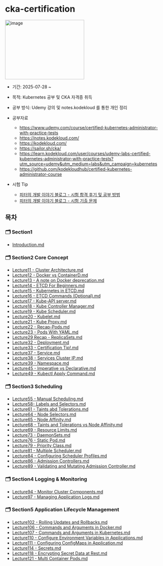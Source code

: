 # cka-certification

<img width="259" height="195" alt="image" src="https://github.com/user-attachments/assets/7e7c8dd4-d1ab-461a-aa96-b1d9deeeb4e0" />

- 기간: 2025-07-28 ~
- 목적: Kubernetes 공부 및 CKA 자격증 취득
- 공부 방식: Udemy 강의 및 notes.kodekloud 를 통한 개인 정리
- 공부자료
  - https://www.udemy.com/course/certified-kubernetes-administrator-with-practice-tests
  - https://notes.kodekloud.com/
  - https://kodekloud.com/
  - https://sailor.sh/cka/
  - https://learn.kodekloud.com/user/courses/udemy-labs-certified-kubernetes-administrator-with-practice-tests?utm_source=udemy&utm_medium=labs&utm_campaign=kubernetes
  - https://github.com/kodekloudhub/certified-kubernetes-administrator-course

- 시험 Tip
  - [피터의 개발 이야기 블로그 - 시험 합격 후기 및 공부 방법](https://peterica.tistory.com/348)
  - [피터의 개발 이야기 블로그 - 시험 기출 문제](https://peterica.tistory.com/540)


##  목차

### 🗂️ Section1 

- [Introduction.md](section1%2FIntroduction.md)

### 🗂️ Section2 Core Concept
- [Lecture11 - Cluster Architecture.md](section2%2FLecture11%20-%20Cluster%20Architecture.md)
- [Lecture12 - Docker vs ContainerD.md](section2%2FLecture12%20-%20Docker%20vs%20ContainerD.md)
- [Lecture13 - A note on Docker deprecation.md](section2%2FLecture13%20-%20A%20note%20on%20Docker%20deprecation.md)
- [Lecture14 - ETCD For Beginners.md](section2%2FLecture14%20-%20ETCD%20For%20Beginners.md)
- [Lecture15 - Kubernetes in ETCD.md](section2%2FLecture15%20-%20Kubernetes%20in%20ETCD.md)
- [Lecture16 - ETCD Commands (Optional).md](section2%2FLecture16%20-%20ETCD%20Commands%20%28Optional%29.md)
- [Lecture17 - Kube-API server.md](section2%2FLecture17%20-%20Kube-API%20server.md)
- [Lecture18 - Kube Controller Manager.md](section2%2FLecture18%20-%20Kube%20Controller%20Manager.md)
- [Lecture19 - Kube Scheduler.md](section2%2FLecture19%20-%20Kube%20Scheduler.md)
- [Lecture20 - Kubelet.md](section2%2FLecture20%20-%20Kubelet.md)
- [Lecture21 - Kube Proxy.md](section2%2FLecture21%20-%20Kube%20Proxy.md)
- [Lecture22 - Recap-Pods.md](section2%2FLecture22%20-%20Recap-Pods.md)
- [Lecture23 - Pods With YAML.md](section2%2FLecture23%20-%20Pods%20With%20YAML.md)
- [Lecture29 Recap - ReplicaSets.md](section2%2FLecture29%20Recap%20-%20ReplicaSets.md)
- [Lecture32 - Deployment.md](section2%2FLecture32%20-%20Deployment.md)
- [Lecture33 - Certification Tip!.md](section2%2FLecture33%20-%20Certification%20Tip%21.md)
- [Lecture37 - Service.md](section2/Lecture37%20-%20Service.md)
- [Lecture38 - Services Cluster IP.md](section2/Lecture38%20-%20Services%20Cluster%20IP.md)
- [Lecture39 - Namespace.md](section2%2FLecture39%20-%20Namespace.md)
- [Lecture45 - Imperative vs Declarative.md](section2%2FLecture45%20-%20Imperative%20vs%20Declarative.md)
- [Lecture49 - Kubectl Apply Command.md](section2%2FLecture49%20-%20Kubectl%20Apply%20Command.md)

### 🗂️ Section3 Scheduling
- [Lecture55 - Manual Scheduling.md](section3%2FLecture55%20-%20Manual%20Scheduling.md)
- [Lecture58- Labels and Selectors.md](section3%2FLecture58-%20Labels%20and%20Selectors.md)
- [Lecture61 - Taints abd Tolerations.md](section3%2FLecture61%20-%20Taints%20abd%20Tolerations.md)
- [Lecture64 - Node Selectors.md](section3%2FLecture64%20-%20Node%20Selectors.md)
- [Lecture65 - Node Affinity.md](section3%2FLecture65%20-%20Node%20Affinity.md)
- [Lecture68 - Taints and Tolerations vs Node Affinity.md](section3%2FLecture68%20-%20Taints%20and%20Tolerations%20vs%20Node%20Affinity.md)
- [Lecture69 - Resource Limits.md](section3/Lecture69%20-%20Resource%20Limits.md)
- [Lecture73 - DaemonSets.md](section3/Lecture73%20-%20DaemonSets.md)
- [Lecture76 - Static Pod.md](section3/Lecture76%20-%20Static%20Pod.md)
- [Lecture79 - Priority Class.md](section3/Lecture79%20-%20Priority%20Class.md)
- [Lecture81 - Multiple Scheduler.md](section3/Lecture81%20-%20Multiple%20Scheduler.md)
- [Lecture84 - Configuring Scheduler Profiles.md](section3/Lecture84%20-%20Configuring%20Scheduler%20Profiles.md)
- [Lecture86 - Admission Controllers.md](section3/Lecture86%20-%20Admission%20Controllers.md)
- [Lecture89 - Validating and Mutating Admission Controller.md](section3/Lecture89%20-%20Validating%20and%20Mutating%20Admission%20Controller.md)

### 🗂️ Section4 Logging & Monitoring
- [Lecture94 - Monitor Cluster Components.md](section4/Lecture94%20-%20Monitor%20Cluster%20Components.md)
- [Lecture97 - Managing Application Logs.md](section4/Lecture97%20-%20Managing%20Application%20Logs.md) 

### 🗂️ Section5 Application Lifecycle Management
- [Lecture102 - Rolling Updates and Rollbacks.md](section5/Lecture102%20-%20Rolling%20Updates%20and%20Rollbacks.md)
- [Lecture106 - Commands and Arguments in Docker.md](section5/Lecture106%20-%20Commands%20and%20Arguments%20in%20Docker.md)
- [Lecture107 - Commands and Arguments in Kubernetes.md](section5/Lecture107%20-%20Coomands%20and%20Arguments%20in%20Kubernetes.md)
- [Lecture110 - Configure Environment Variables in Applications.md](section5/Lecture110%20-%20Configure%20Environment%20Variables%20in%20Applications.md)
- [Lecture111 - Configuring ConfigMaps in Application.md](section5/Lecture111%20-%20Configuring%20ConfigMaps%20in%20Application.md)
- [Lecture114 - Secrets.md](section5/Lecture114%20-%20Secrets.md)
- [Lecture118 - Encrypting Secret Data at Rest.md](section5/Lecture118%20-%20Encrypting%20Secret%20Data%20at%20Rest.md)
- [Lecture121 - Multi Container Pods.md](section5/Lecture121%20-%20Multi%20Container%20Pods.md)